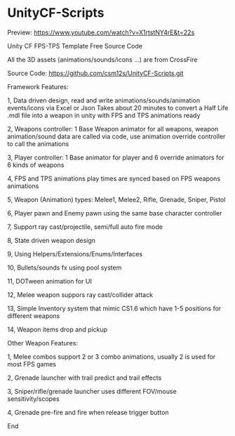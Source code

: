 # UnityCF-Scripts

Preview: https://www.youtube.com/watch?v=X1rtstNY4rE&t=22s

Unity CF FPS-TPS Template Free Source Code

All the 3D assets (animations/sounds/icons ...) are from CrossFire

Source Code: https://github.com/csm12s/UnityCF-Scripts.git

Framework Features:

1, Data driven design, read and write animations/sounds/animation events/icons via Excel or Json
  Takes about 20 minutes to convert a Half Life .mdl file into a weapon in unity with FPS and TPS animations ready

2, Weapons controller: 1 Base Weapon animator for all weapons, weapon animation/sound data are called via code, use animation override controller to call the animations

3, Player controller: 1 Base animator for player and 6 override animators for 6 kinds of weapons

4, FPS and TPS animations play times are synced based on FPS weapons animations

5, Weapon (Animation) types: Melee1, Melee2, Rifle, Grenade, Sniper, Pistol

6, Player pawn and Enemy pawn using the same base character controller

7, Support ray cast/projectile, semi/full auto fire mode

8, State driven weapon design

9, Using Helpers/Extensions/Enums/Interfaces

10, Bullets/sounds fx using pool system

11, DOTween animation for UI

12, Melee weapon suppors ray cast/collider attack

13, Simple Inventory system that mimic CS1.6 which have 1-5 positions for different weapons

14, Weapon items drop and pickup

Other Weapon Features:

1, Melee combos support 2 or 3 combo animations, usually 2 is used for most FPS games

2, Grenade launcher with trail predict and trail effects

3, Sniper/rifle/grenade launcher uses different FOV/mouse sensitivity/scopes

4, Grenade pre-fire and fire when release trigger button

End

